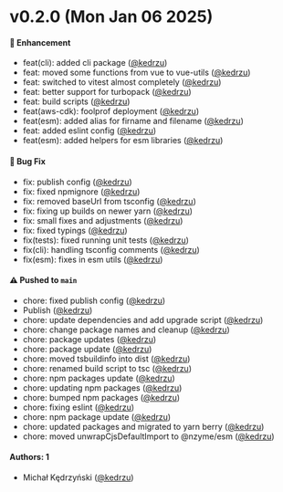# v0.2.0 (Mon Jan 06 2025)

#### 🚀 Enhancement

- feat(cli): added cli package ([@kedrzu](https://github.com/kedrzu))
- feat: moved some functions from vue to vue-utils ([@kedrzu](https://github.com/kedrzu))
- feat: switched to vitest almost completely ([@kedrzu](https://github.com/kedrzu))
- feat: better support for turbopack ([@kedrzu](https://github.com/kedrzu))
- feat: build scripts ([@kedrzu](https://github.com/kedrzu))
- feat(aws-cdk): foolprof deployment ([@kedrzu](https://github.com/kedrzu))
- feat(esm): added alias for firname and filename ([@kedrzu](https://github.com/kedrzu))
- feat: added eslint config ([@kedrzu](https://github.com/kedrzu))
- feat(esm): added helpers for esm libraries ([@kedrzu](https://github.com/kedrzu))

#### 🐛 Bug Fix

- fix: publish config ([@kedrzu](https://github.com/kedrzu))
- fix: fixed npmignore ([@kedrzu](https://github.com/kedrzu))
- fix: removed baseUrl from tsconfig ([@kedrzu](https://github.com/kedrzu))
- fix: fixing up builds on newer yarn ([@kedrzu](https://github.com/kedrzu))
- fix: small fixes and adjustments ([@kedrzu](https://github.com/kedrzu))
- fix: fixed typings ([@kedrzu](https://github.com/kedrzu))
- fix(tests): fixed running unit tests ([@kedrzu](https://github.com/kedrzu))
- fix(cli): handling tsconfig comments ([@kedrzu](https://github.com/kedrzu))
- fix(esm): fixes in esm utils ([@kedrzu](https://github.com/kedrzu))

#### ⚠️ Pushed to `main`

- chore: fixed publish config ([@kedrzu](https://github.com/kedrzu))
- Publish ([@kedrzu](https://github.com/kedrzu))
- chore: update dependencies and add upgrade script ([@kedrzu](https://github.com/kedrzu))
- chore: change package names and cleanup ([@kedrzu](https://github.com/kedrzu))
- chore: package updates ([@kedrzu](https://github.com/kedrzu))
- chore: package update ([@kedrzu](https://github.com/kedrzu))
- chore: moved tsbuildinfo into dist ([@kedrzu](https://github.com/kedrzu))
- chore: renamed build script to tsc ([@kedrzu](https://github.com/kedrzu))
- chore: npm packages update ([@kedrzu](https://github.com/kedrzu))
- chore: updating npm packages ([@kedrzu](https://github.com/kedrzu))
- chore: bumped npm packages ([@kedrzu](https://github.com/kedrzu))
- chore: fixing eslint ([@kedrzu](https://github.com/kedrzu))
- chore: npm package update ([@kedrzu](https://github.com/kedrzu))
- chore: updated packages and migrated to yarn berry ([@kedrzu](https://github.com/kedrzu))
- chore: moved unwrapCjsDefaultImport to @nzyme/esm ([@kedrzu](https://github.com/kedrzu))

#### Authors: 1

- Michał Kędrzyński ([@kedrzu](https://github.com/kedrzu))
